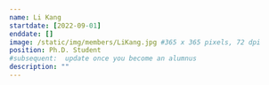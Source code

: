 ```yaml
---
name: Li Kang
startdate: [2022-09-01]
enddate: []
image: /static/img/members/LiKang.jpg #365 x 365 pixels, 72 dpi
position: Ph.D. Student
#subsequent:  update once you become an alumnus
description: ""
---
```

